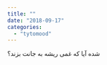 ```yaml
---
title: ""
date: "2018-09-17"
categories: 
  - "tytomood"
---
```


شده آیا که غمی ریشه به جانت بزند؟
